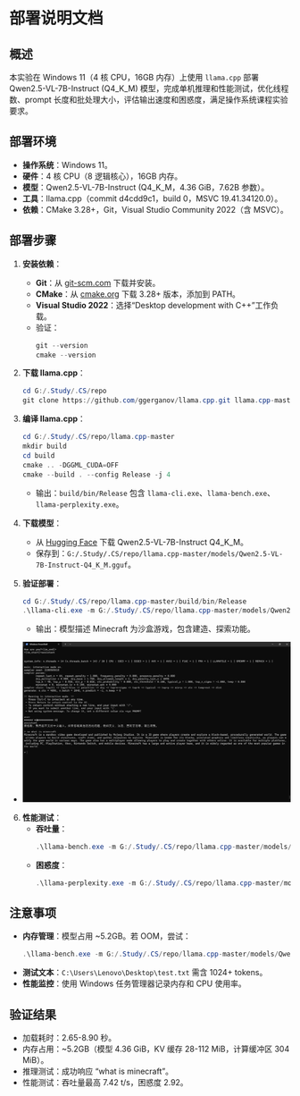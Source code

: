 # 部署说明文档

## 概述
本实验在 Windows 11（4 核 CPU，16GB 内存）上使用 `llama.cpp` 部署 Qwen2.5-VL-7B-Instruct (Q4_K_M) 模型，完成单机推理和性能测试，优化线程数、prompt 长度和批处理大小，评估输出速度和困惑度，满足操作系统课程实验要求。

## 部署环境
- **操作系统**：Windows 11。
- **硬件**：4 核 CPU（8 逻辑核心），16GB 内存。
- **模型**：Qwen2.5-VL-7B-Instruct (Q4_K_M，4.36 GiB，7.62B 参数）。
- **工具**：llama.cpp（commit d4cdd9c1，build 0，MSVC 19.41.34120.0）。
- **依赖**：CMake 3.28+，Git，Visual Studio Community 2022（含 MSVC）。

## 部署步骤
1. **安装依赖**：
   - **Git**：从 [git-scm.com](https://git-scm.com) 下载并安装。
   - **CMake**：从 [cmake.org](https://cmake.org) 下载 3.28+ 版本，添加到 PATH。
   - **Visual Studio 2022**：选择“Desktop development with C++”工作负载。
   - 验证：
     ```powershell
     git --version
     cmake --version
     ```

2. **下载 llama.cpp**：
   ```powershell
   cd G:/.Study/.CS/repo
   git clone https://github.com/ggerganov/llama.cpp.git llama.cpp-master
   ```

3. **编译 llama.cpp**：
   ```powershell
   cd G:/.Study/.CS/repo/llama.cpp-master
   mkdir build
   cd build
   cmake .. -DGGML_CUDA=OFF
   cmake --build . --config Release -j 4
   ```
   - 输出：`build/bin/Release` 包含 `llama-cli.exe`、`llama-bench.exe`、`llama-perplexity.exe`。

4. **下载模型**：
   - 从 [Hugging Face](https://huggingface.co/unsloth) 下载 Qwen2.5-VL-7B-Instruct Q4_K_M。
   - 保存到：`G:/.Study/.CS/repo/llama.cpp-master/models/Qwen2.5-VL-7B-Instruct-Q4_K_M.gguf`。

5. **验证部署**：
   ```powershell
   cd G:/.Study/.CS/repo/llama.cpp-master/build/bin/Release
   .\llama-cli.exe -m G:/.Study/.CS/repo/llama.cpp-master/models/Qwen2.5-VL-7B-Instruct-Q4_K_M.gguf -p "what is minecraft"
   ```
   - 输出：模型描述 Minecraft 为沙盒游戏，包含建造、探索功能。
 - ![alt text](asset/whatismc.png)

6. **性能测试**：
   - **吞吐量**：
     ```powershell
     .\llama-bench.exe -m G:/.Study/.CS/repo/llama.cpp-master/models/Qwen2.5-VL-7B-Instruct-Q4_K_M.gguf -p 128 -n 100 -t 8 -b 64
     ```
   - **困惑度**：
     ```powershell
     .\llama-perplexity.exe -m G:/.Study/.CS/repo/llama.cpp-master/models/Qwen2.5-VL-7B-Instruct-Q4_K_M.gguf -n 1024 -t 8 -f C:\Users\Lenovo\Desktop\test.txt -b 512
     ```

## 注意事项
- **内存管理**：模型占用 ~5.2GB。若 OOM，尝试：
  ```powershell
  .\llama-bench.exe -m G:/.Study/.CS/repo/llama.cpp-master/models/Qwen2.5-VL-7B-Instruct-Q4_K_M.gguf -p 32 -n 100 -t 8 -b 32 --mmap 0
  ```
- **测试文本**：`C:\Users\Lenovo\Desktop\test.txt` 需含 1024+ tokens。
- **性能监控**：使用 Windows 任务管理器记录内存和 CPU 使用率。

## 验证结果
- 加载耗时：2.65-8.90 秒。
- 内存占用：~5.2GB（模型 4.36 GiB，KV 缓存 28-112 MiB，计算缓冲区 304 MiB）。
- 推理测试：成功响应 “what is minecraft”。
- 性能测试：吞吐量最高 7.42 t/s，困惑度 2.92。